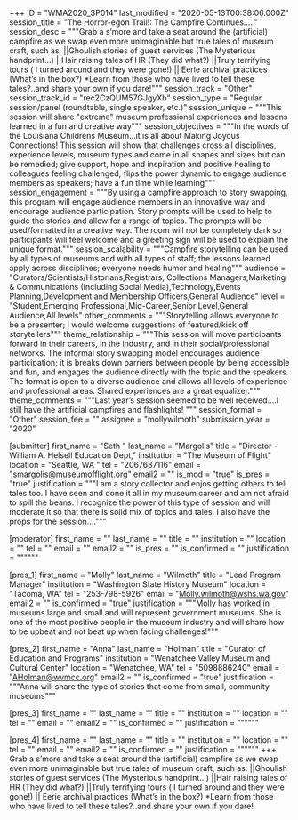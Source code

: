 +++
ID = "WMA2020_SP014"
last_modified = "2020-05-13T00:38:06.000Z"
session_title = "The Horror-egon Trail!: The Campfire Continues….."
session_desc = """Grab a s’more and take a seat around the (artificial) campfire as we swap even more unimaginable but true tales of museum craft, such as: ||Ghoulish stories of guest services (The Mysterious handprint…) ||Hair raising tales of HR (They did what?) ||Truly terrifying tours ( I turned around and they were gone!) || Eerie archival practices (What’s in the box?) *Learn from those who have lived to tell these tales?..and share your own if you dare!"""
session_track = "Other"
session_track_id = "rec2CzQUM57GJgyXb"
session_type = "Regular session/panel (roundtable, single speaker, etc.)"
session_unique = """This session will share "extreme" museum professional experiences and lessons learned in a fun and creative way"""
session_objectives = """In the words of the Louisiana Childrens Museum…it is all about Making Joyous Connections!  This session will show that challenges cross all disciplines, experience levels, museum types and come in all shapes and sizes but can be remedied; give support, hope and inspiration and positive healing to colleagues feeling challenged; flips the power dynamic to engage audience members as speakers; have a fun time while learning"""
session_engagement = """By using a campfire approach to story swapping, this program will engage audience members in an innovative way and encourage audience participation. Story prompts will be used to help to guide the stories and allow for a range of topics. The prompts will be used/formatted in a creative way. The room will not be completely dark so participants will feel welcome and a greeting sign will be used to explain the unique format."""
session_scalability = """Campfire storytelling can be used by all types of museums and with all types of staff; the lessons learned apply across disciplines; everyone needs humor and healing"""
audience = "Curators/Scientists/Historians,Registrars, Collections Managers,Marketing & Communications (Including Social Media),Technology,Events Planning,Development and Membership Officers,General Audience"
level = "Student,Emerging Professional,Mid-Career,Senior Level,General Audience,All levels"
other_comments = """Storytelling allows everyone to be a presenter; I would welcome suggestions of featured/kick off storytellers"""
theme_relationship = """This session will move participants forward in their careers, in the industry, and in their social/professional networks. The informal story swapping model encourages audience participation; it is breaks down barriers between people by being accessible and fun, and engages the audience directly with the topic and the speakers. The format is open to a diverse audience and allows all levels of experience and professional areas. Shared experiences are a great equalizer."""
theme_comments = """Last year’s session seemed to be well received….I still have the artificial campfires and flashlights! """
session_format = "Other"
session_fee = ""
assignee = "mollywilmoth"
submission_year = "2020"

[submitter]
first_name = "Seth "
last_name = "Margolis"
title = "Director -William A. Helsell Education Dept,"
institution = "The Museum of Flight"
location = "Seattle, WA "
tel = "2067687116"
email = "smargolis@museumofflight.org"
email2 = ""
is_mod = "true"
is_pres = "true"
justification = """I am a story collector and enjos getting others to tell tales too. I have seen and done it all in my museum career and am not afraid to spill the beans. I recognize the power of this type of session and will moderate it so that there is solid mix of topics and tales. I also have the props for the session...."""

[moderator]
first_name = ""
last_name = ""
title = ""
institution = ""
location = ""
tel = ""
email = ""
email2 = ""
is_pres = ""
is_confirmed = ""
justification = """"""

[pres_1]
first_name = "Molly"
last_name = "Wilmoth"
title = "Lead Program Manager"
institution = "Washington State History Museum"
location = "Tacoma, WA"
tel = "253-798-5926"
email = "Molly.wilmoth@wshs.wa.gov"
email2 = ""
is_confirmed = "true"
justification = """Molly has worked in museums large and small and will represent government museums. She is one of the most positive people in the museum industry and will share how to be upbeat and not beat up when facing challenges!"""

[pres_2]
first_name = "Anna"
last_name = "Holman"
title = "Curator of Education and Programs"
institution = "Wenatchee Valley Museum and Cultural Center"
location = "Wenatchee, WA"
tel = "5098886240"
email = "AHolman@wvmcc.org"
email2 = ""
is_confirmed = "true"
justification = """Anna will share the type of stories that come from small, community museums"""

[pres_3]
first_name = ""
last_name = ""
title = ""
institution = ""
location = ""
tel = ""
email = ""
email2 = ""
is_confirmed = ""
justification = """"""

[pres_4]
first_name = ""
last_name = ""
title = ""
institution = ""
location = ""
tel = ""
email = ""
email2 = ""
is_confirmed = ""
justification = """"""
+++
Grab a s’more and take a seat around the (artificial) campfire as we swap even more unimaginable but true tales of museum craft, such as: ||Ghoulish stories of guest services (The Mysterious handprint…) ||Hair raising tales of HR (They did what?) ||Truly terrifying tours ( I turned around and they were gone!) || Eerie archival practices (What’s in the box?) *Learn from those who have lived to tell these tales?..and share your own if you dare!